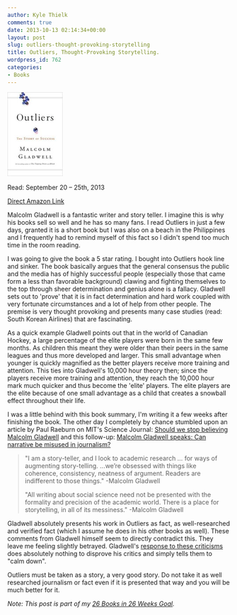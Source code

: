 ```yaml
---
author: Kyle Thielk
comments: true
date: 2013-10-13 02:14:34+00:00
layout: post
slug: outliers-thought-provoking-storytelling
title: Outliers, Thought-Provoking Storytelling.
wordpress_id: 762
categories:
- Books
---
```


![Outliers Book Cover](/media/images/outliers_cover.jpg  "Outliers Book Cover")

Read: September 20 – 25th, 2013

[Direct Amazon Link](http://www.amazon.com/Outliers-Story-Success-Malcolm-Gladwell/dp/0316017930)

Malcolm Gladwell is a fantastic writer and story teller. I imagine this is why his books sell so well and he has so many fans. I read Outliers in just a few days, granted it is a short book but I was also on a beach in the Philippines and I frequently had to remind myself of this fact so I didn't spend too much time in the room reading.

I was going to give the book a 5 star rating. I bought into Outliers hook line and sinker. The book basically argues that the general consensus the public and the media has of highly successful people (especially those that came form a less than favorable background) clawing and fighting themselves to the top through sheer determination and genius alone is a fallacy. Gladwell sets out to 'prove' that it is in fact determination and hard work coupled with very fortunate circumstances and a lot of help from other people. The premise is very thought provoking and presents many case studies (read: South Korean Airlines) that are fascinating.

As a quick example Gladwell points out that in the world of Canadian Hockey, a large percentage of the elite players were born in the same few months. As children this meant they were older than their peers in the same leagues and thus more developed and larger. This small advantage when younger is quickly magnified as the better players receive more training and attention. This ties into Gladwell's 10,000 hour theory then; since the players receive more training and attention, they reach the 10,000 hour mark much quicker and thus become the 'elite' players. The elite players are the elite because of one small advantage as a child that creates a snowball effect throughout their life.

I was a little behind with this book summary, I'm writing it a few weeks after finishing the book. The other day I completely by chance stumbled upon an article by Paul Raeburn on MIT's Science Journal: [Should we stop believing Malcolm Gladwell](http://ksj.mit.edu/tracker/2013/10/should-we-stop-believing-malcolm-gladwel) and this follow-up: [Malcolm Gladwell speaks: Can narrative be misused in journalism?](http://ksj.mit.edu/tracker/2013/10/malcolm-gladwell-speaks-can-narrative-be)


<blockquote>"I am a story-teller, and I look to academic research … for ways of augmenting story-telling. ...we’re obsessed with things like coherence, consistency, neatness of argument. Readers are indifferent to those things." -Malcolm Gladwell

"All writing about social science need not be presented with the formality and precision of the academic world. There is a place for storytelling, in all of its messiness." -Malcolm Gladwell</blockquote>


Gladwell absolutely presents his work in Outliers as fact, as well-researched and verified fact (which I assume he does in his other books as well). These comments from Gladwell himself seem to directly contradict this. They leave me feeling slightly betrayed. Gladwell's [response to these criticisms](http://www.slate.com/articles/health_and_science/science/2013/10/malcolm_gladwell_s_david_and_goliath_he_explains_why_christopher_chabris.html) does absolutely nothing to disprove his critics and simply tells them to "calm down".

Outliers must be taken as a story, a very good story. Do not take it as well researched journalism or fact even if it is presented that way and you will be much better for it.

_Note: This post is part of my [26 Books in 26 Weeks Goal](http://www.kylethielk.com/blog/26-books-in-26-weeks/)._


